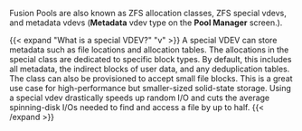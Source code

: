 &NewLine;

Fusion Pools are also known as ZFS allocation classes, ZFS special vdevs, and metadata vdevs (**Metadata** vdev type on the **Pool Manager** screen.).

{{< expand "What is a special VDEV?" "v" >}}
A special VDEV can store metadata such as file locations and allocation tables.
The allocations in the special class are dedicated to specific block types.
By default, this includes all metadata, the indirect blocks of user data, and any deduplication tables.
The class can also be provisioned to accept small file blocks.
This is a great use case for high-performance but smaller-sized solid-state storage.
Using a special vdev drastically speeds up random I/O and cuts the average spinning-disk I/Os needed to find and access a file by up to half.
{{< /expand >}}
